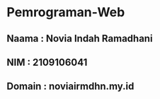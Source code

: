 # Pemrograman-Web
## Naama : Novia Indah Ramadhani
## NIM : 2109106041
## Domain : noviairmdhn.my.id
